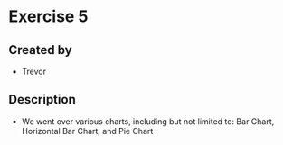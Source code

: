 # Exercise 5

## Created by
- Trevor

## Description
- We went over various charts, including but not limited to: Bar Chart, Horizontal Bar Chart, and Pie Chart
